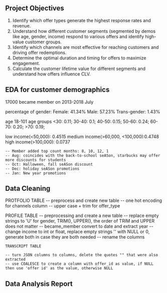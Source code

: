 
## Project Objectives
1. Identify which offer types generate the highest response rates and revenue. 
2. Understand how different customer segments (segmented by demos like age, gender, income) respond to various offers and identify high-value customer groups.
3. Identify which channels are most effective for reaching customers and driving offer redemptions.
4. Determine the optimal duration and timing for offers to maximize engagement.
5. Calculate the customer lifetime value for different segments and understand how offers influence CLV.

## EDA for customer demographics

17000
became member on 2013-2018 July

percentage of gender:
Female: 41.34%
Male: 57.23%
Trans-gender: 1.43%

age 18-101
age groups
<30: 0.11; 30-40: 0.1; 40-50: 0.15; 50-60: 0.24; 60-70: 0.20; >70: 0.19;

low income(<50,000): 0.4515
medium income(>60,000, <100,000):0.4748
high income(>100,000): 0.0737


	-- Member added top count months: 8, 10, 12, 1
	-- Aug: coincides with the back-to-school seASon, starbucks may offer more discounts for students
    -- Oct: Halloween, fall seASon discount
    -- Dec: holiday seASon promotions
    -- Jan: New year promotions



## Data Cleaning
PROTFOLIO TABLE
-- preprocess and create new table
	-- one hot encoding for channels column
	-- upper case + trim for offer_type

PROFILE TABLE
-- preprocessing and create a new table
	-- replace empty strings to 'U' for gender, TRIM(), UPPER(), the order of TRIM and UPPER does not matter
    -- became_member convert to date and extract year
    -- change income to int or float, replace empty strings '' with NULL or 0, generate both in case they are both needed
	-- rename the columns

    TRANSCRIPT TABLE

    -- turn JSON columns to columns, delete the quotes "" that were also extracted
    -- use COALESCE to create a column with offer_id as value, if NULL then use 'offer id' as the value, otherwise NULL

## Data Analysis Report


